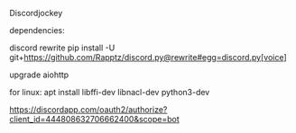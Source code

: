 Discordjockey

dependencies:

discord rewrite
pip install -U git+https://github.com/Rapptz/discord.py@rewrite#egg=discord.py[voice]

upgrade aiohttp

for linux:
apt install libffi-dev libnacl-dev python3-dev

https://discordapp.com/oauth2/authorize?client_id=444808632706662400&scope=bot